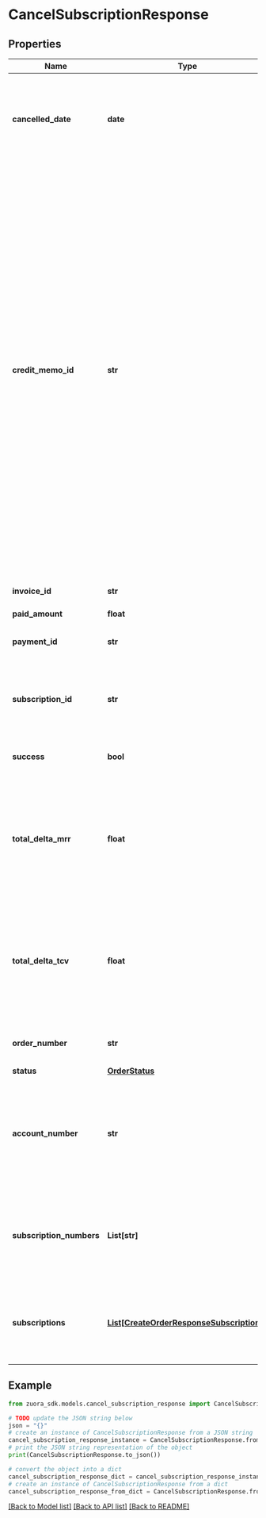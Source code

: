 # CancelSubscriptionResponse


## Properties

Name | Type | Description | Notes
------------ | ------------- | ------------- | -------------
**cancelled_date** | **date** | The date that the subscription was canceled. It is available for Orders Harmonization and Subscribe/Amend tenants.  | [optional] 
**credit_memo_id** | **str** | The credit memo ID, if a credit memo is generated during the subscription process.  **Note:** This container is only available if you set the Zuora REST API minor version to 207.0 or later in the request header, and you have  [Invoice Settlement](https://knowledgecenter.zuora.com/Billing/Billing_and_Payments/Invoice_Settlement) enabled. The Invoice Settlement feature is generally available as of Zuora Billing Release 296 (March 2021). This feature includes Unapplied Payments, Credit and Debit Memo, and Invoice Item Settlement. If you want to enable Invoice Settlement, see [Invoice Settlement Enablement and Checklist Guide](https://knowledgecenter.zuora.com/Billing/Billing_and_Payments/Invoice_Settlement/Invoice_Settlement_Migration_Checklist_and_Guide) for more information.  | [optional] 
**invoice_id** | **str** | ID of the invoice, if one is generated.  | [optional] 
**paid_amount** | **float** | Amount paid.  | [optional] 
**payment_id** | **str** | ID of the payment, if a payment is collected.  | [optional] 
**subscription_id** | **str** | The subscription ID. It is available for Orders Harmonization and Subscribe/Amend Tenants.  | [optional] 
**success** | **bool** | Returns &#x60;true&#x60; if the request was processed successfully.  | [optional] 
**total_delta_mrr** | **float** | Change in the subscription monthly recurring revenue as a result of the update. It is available for Orders Harmonization and Subscribe/Amend tenants.  | [optional] 
**total_delta_tcv** | **float** | Change in the total contracted value of the subscription as a result of the update. It is available for Orders Harmonization and Subscribe/Amend tenants.  | [optional] 
**order_number** | **str** | The order number. It is available for Orders Tenants.  | [optional] 
**status** | [**OrderStatus**](OrderStatus.md) |  | [optional] 
**account_number** | **str** | The account number that this order has been created under. This is also the invoice owner of the subscriptions included in this order. It is available for Orders Tenants. | [optional] 
**subscription_numbers** | **List[str]** | The subscription numbers. It is available for Orders Tenants. This field is in Zuora REST API version control. Supported max version is 206.0.  | [optional] 
**subscriptions** | [**List[CreateOrderResponseSubscriptions]**](CreateOrderResponseSubscriptions.md) | This field is in Zuora REST API version control. Supported minor versions are 223.0 or later. It is available for Orders Tenants.  | [optional] 

## Example

```python
from zuora_sdk.models.cancel_subscription_response import CancelSubscriptionResponse

# TODO update the JSON string below
json = "{}"
# create an instance of CancelSubscriptionResponse from a JSON string
cancel_subscription_response_instance = CancelSubscriptionResponse.from_json(json)
# print the JSON string representation of the object
print(CancelSubscriptionResponse.to_json())

# convert the object into a dict
cancel_subscription_response_dict = cancel_subscription_response_instance.to_dict()
# create an instance of CancelSubscriptionResponse from a dict
cancel_subscription_response_from_dict = CancelSubscriptionResponse.from_dict(cancel_subscription_response_dict)
```
[[Back to Model list]](../README.md#documentation-for-models) [[Back to API list]](../README.md#documentation-for-api-endpoints) [[Back to README]](../README.md)


